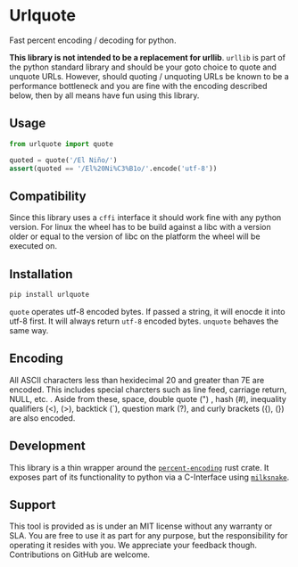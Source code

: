 Urlquote
========

Fast percent encoding / decoding for python.

**This library is not intended to be a replacement for urllib**. `urllib` is part of the python
standard library and should be your goto choice to quote and unquote URLs. However, should quoting
/ unquoting URLs be known to be a performance bottleneck and you are fine with the encoding
described below, then by all means have fun using this library.

Usage
-----

```python
from urlquote import quote

quoted = quote('/El Niño/')
assert(quoted == '/El%20Ni%C3%B1o/'.encode('utf-8'))
```

Compatibility
-------------

Since this library uses a `cffi` interface it should work fine with any python version. For linux
the wheel has to be build against a libc with a version older or equal to the version of libc on the
platform the wheel will be executed on.

Installation
------------

```bash
pip install urlquote
```

`quote` operates utf-8 encoded bytes. If passed a string, it will enocde it into utf-8 first. It
will always return `utf-8` encoded bytes. `unquote` behaves the same way.

Encoding
--------

All ASCII characters less than hexidecimal 20 and greater than 7E are encoded. This includes special
charcters such as line feed, carriage return, NULL, etc. . Aside from these, space, double quote (")
, hash (#), inequality qualifiers (<), (>), backtick (`), question mark (?), and curly brackets ({),
(}) are also encoded.

Development
-----------

This library is a thin wrapper around the
[`percent-encoding`](https://crates.io/crates/percent-encoding) rust crate. It exposes part of its
functionality to python via a C-Interface using
[`milksnake`](https://github.com/getsentry/milksnake).

Support
-------

This tool is provided as is under an MIT license without any warranty or SLA. You are free to use
it as part for any purpose, but the responsibility for operating it resides with you. We appreciate
your feedback though. Contributions on GitHub are welcome.